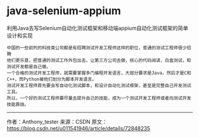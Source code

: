 # java-selenium-appium
利用Java去写Selenium自动化测试框架和移动端appium自动化测试框架的简单设计和实现

    中国的一些前列的科技类公司都是有招聘测试开发工程师这样的职位，普通的测试工程师很少招聘
    他们更乐意，把普通的测试工作外包出去，让第三方公司去做，核心的代码阅读，白盒测试，和测试开发都是自己做。
    一个合格的测试开发工程师，就需要掌握多门编程开发语言，大部分要求是Java，然后才是C和C++，而Python被他们划分为脚本开发语言。
    测试开发工程师首先要会写自动化测试脚本，和设计自动化测试框架，甚至是完整自己开发测试工具。
    所以，一个好的测试工程师要尽量去提升自己的技能，成为一个测试开发工程师或者向测试开发技能靠拢。

--------------------- 
作者：Anthony_tester 
来源：CSDN 
原文：https://blog.csdn.net/u011541946/article/details/72848235 
